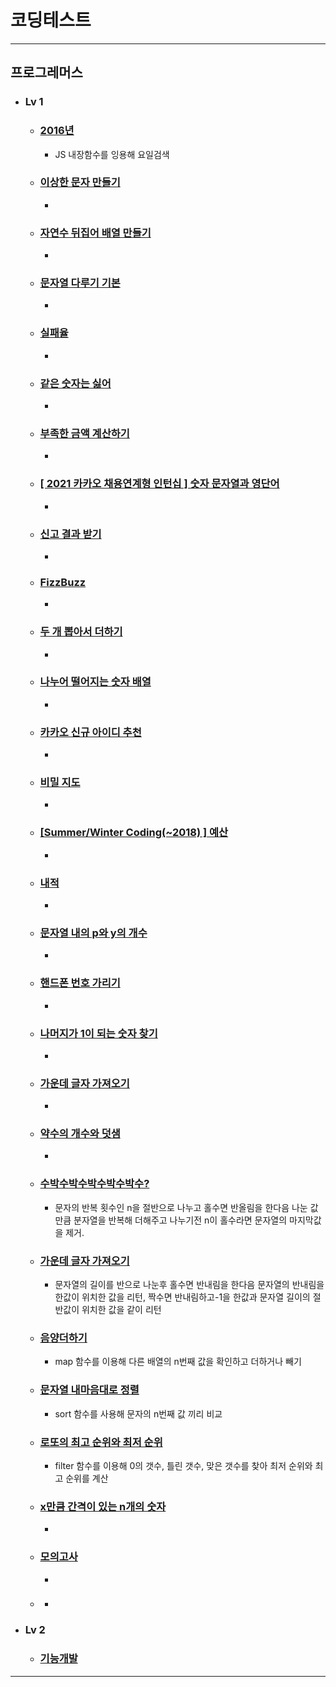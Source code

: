# 코딩테스트

---
## 프로그레머스
+ ### Lv 1
  + ### [2016년](src/components/programmers/dayOfTheWeek.jsx) 
    + JS 내장함수를 잉용해 요일검색
  + ### [이상한 문자 만들기](src/components/programmers/weirdLetters.jsx)
    + 
  + ### [자연수 뒤집어 배열 만들기](src/components/programmers/numberOfArray.jsx)
    + 
  + ### [문자열 다루기 기본](src/components/programmers/string.jsx)
    + 
  + ### [실패율](src/components/programmers/failureRate.jsx)
    + 
  + ### [같은 숫자는 싫어](src/components/programmers/sameNumber.jsx)
    + 
  + ### [부족한 금액 계산하기](src/components/programmers/insufficient.jsx)
    + 
  + ### [[ 2021 카카오 채용연계형 인턴십 ] 숫자 문자열과 영단어](src/components/programmers/numStrEn.jsx)
    + 
  + ### [신고 결과 받기](src/components/programmers/userReports.jsx)
    + 
  + ### [FizzBuzz](src/components/programmers/fizz.jsx)
    + 
  + ### [두 개 뽑아서 더하기](src/components/programmers/dayOfTheWeek.jsx)
    + 
  + ### [나누어 떨어지는 숫자 배열](src/components/programmers/arrDivision.jsx)
    + 
  + ### [카카오 신규 아이디 추천](src/components/programmers/idSuggestion.jsx)
    + 
  + ### [비밀 지도](src/components/programmers/secretMap.jsx)
    + 
  + ### [[Summer/Winter Coding(~2018) ] 예산](src/components/programmers/budget.jsx)
    + 
  + ### [내적](src/components/programmers/dotProduct.jsx)
    + 
  + ### [문자열 내의 p와 y의 개수](src/components/programmers/numberOfCharacters.jsx)
    + 
  + ### [핸드폰 번호 가리기](src/components/programmers/hideCellPhoneNum.jsx)
    + 
  + ### [나머지가 1이 되는 숫자 찾기](src/components/programmers/findTheRemainder.jsx)
    + 
  + ### [가운데 글자 가져오기](src/components/programmers/middleLetter.jsx)
    + 
  + ### [약수의 개수와 덧샘](src/components/programmers/numberAndAdditionOfFactors.jsx)
    +
  + ### [수박수박수박수박수박수?](src/components/programmers/stringRepetition.jsx)
    + 문자의 반복 횟수인 n을 절반으로 나누고 홀수면 반올림을 한다음 나눈 값 만큼 분자열을 반복해 더해주고 나누기전 n이 홀수라면 문자열의 마지막값을 제거.  
  + ### [가운데 글자 가져오기](src/components/programmers/middleLetter.jsx)
    + 문자열의 길이를 반으로 나눈후 홀수면 반내림을 한다음 문자열의 반내림을 한값이 위치한 값을 리턴, 짝수면 반내림하고-1을 한값과 문자열 길이의 절반값이 위치한 값을 같이 리턴
  + ### [음양더하기](src/components/programmers/addYinAndYang.jsx)
    + map 함수를 이용해 다른 배열의 n번째 값을 확인하고 더하거나 빼기 
  + ### [문자열 내마음대로 정렬](src/components/programmers/sortingStringsMyOwnWay.jsx)
    + sort 함수를 사용해 문자의 n번째 값 끼리 비교
  + ### [로또의 최고 순위와 최저 순위](src/components/programmers/lotteryRanking.jsx)
    + filter 함수를 이용해 0의 갯수, 틀린 갯수, 맞은 갯수를 찾아 최저 순위와 최고 순위를 계산
  + ### [x만큼 간격이 있는 n개의 숫자](src/components/programmers/nNumbersSpacedByX.jsx)
    +
  + ### [모의고사](src/components/programmers/mockExam.jsx)
    +
  + ### []()
    +
+ ### Lv 2
  + ### [기능개발](src/components/programmers/functionDevelopment.jsx)

--- 
